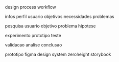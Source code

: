 design process workflow

infos
	perfil usuario
	objetivos
	necessidades
	problemas

pesquisa
	usuario
		objetivo
		problema
		hipotese

experimento
	prototipo
	teste

validacao
	analise
	conclusao

prototipo
	figma
	design system
	zeroheight
	storybook


